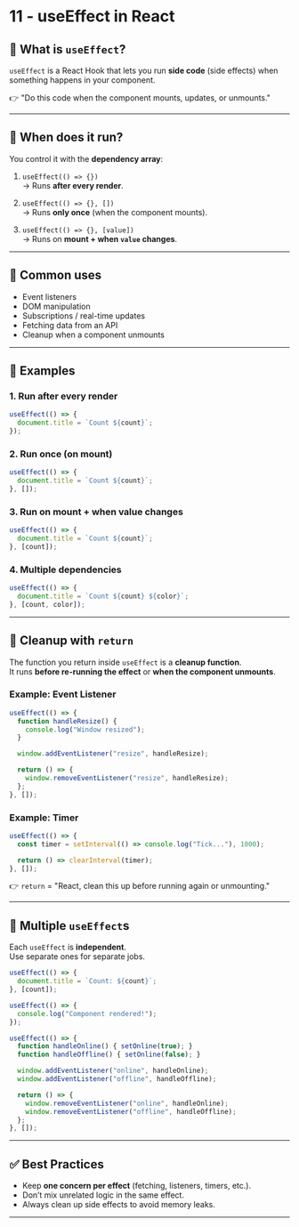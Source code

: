 # 11 - useEffect in React

## 🔹 What is `useEffect`?
`useEffect` is a React Hook that lets you run **side code** (side effects) when something happens in your component.

👉 "Do this code when the component mounts, updates, or unmounts."

---

## 🔹 When does it run?

You control it with the **dependency array**:

1. `useEffect(() => {})`  
   → Runs **after every render**.

2. `useEffect(() => {}, [])`  
   → Runs **only once** (when the component mounts).

3. `useEffect(() => {}, [value])`  
   → Runs on **mount + when `value` changes**.

---

## 🔹 Common uses
- Event listeners  
- DOM manipulation  
- Subscriptions / real-time updates  
- Fetching data from an API  
- Cleanup when a component unmounts  

---

## 🔹 Examples

### 1. Run after every render
```jsx
useEffect(() => {
  document.title = `Count ${count}`;
});
```

### 2. Run once (on mount)
```jsx
useEffect(() => {
  document.title = `Count ${count}`;
}, []);
```

### 3. Run on mount + when value changes
```jsx
useEffect(() => {
  document.title = `Count ${count}`;
}, [count]);
```

### 4. Multiple dependencies
```jsx
useEffect(() => {
  document.title = `Count ${count} ${color}`;
}, [count, color]);
```

---

## 🔹 Cleanup with `return`
The function you return inside `useEffect` is a **cleanup function**.  
It runs **before re-running the effect** or **when the component unmounts**.

### Example: Event Listener
```jsx
useEffect(() => {
  function handleResize() {
    console.log("Window resized");
  }

  window.addEventListener("resize", handleResize);

  return () => {
    window.removeEventListener("resize", handleResize);
  };
}, []);
```

### Example: Timer
```jsx
useEffect(() => {
  const timer = setInterval(() => console.log("Tick..."), 1000);

  return () => clearInterval(timer);
}, []);
```

👉 `return` = "React, clean this up before running again or unmounting."

---

## 🔹 Multiple `useEffect`s
Each `useEffect` is **independent**.  
Use separate ones for separate jobs.

```jsx
useEffect(() => {
  document.title = `Count: ${count}`;
}, [count]);

useEffect(() => {
  console.log("Component rendered!");
});

useEffect(() => {
  function handleOnline() { setOnline(true); }
  function handleOffline() { setOnline(false); }

  window.addEventListener("online", handleOnline);
  window.addEventListener("offline", handleOffline);

  return () => {
    window.removeEventListener("online", handleOnline);
    window.removeEventListener("offline", handleOffline);
  };
}, []);
```

---

## ✅ Best Practices
- Keep **one concern per effect** (fetching, listeners, timers, etc.).
- Don’t mix unrelated logic in the same effect.
- Always clean up side effects to avoid memory leaks.

---
